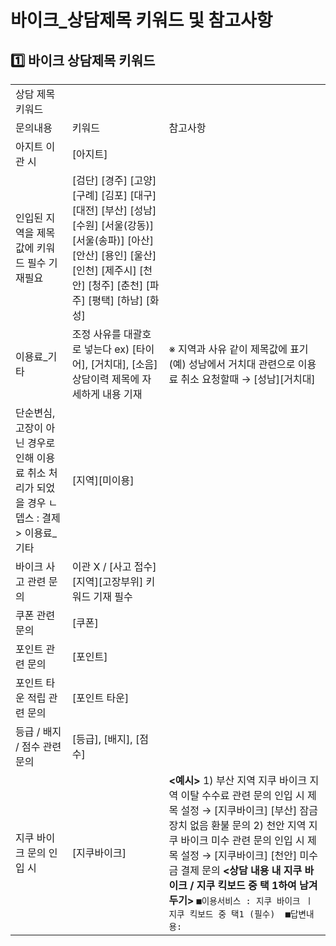 # 바이크_상담제목 키워드 및 참고사항

**1️⃣ 바이크** **상담제목 키워드**
------------------------

|  |  |  |
| --- | --- | --- |
| 상담 제목 키워드 | | |
| 문의내용 | 키워드 | 참고사항 |
| 아지트 이관 시 | [아지트] |  |
| 인입된 지역을 제목값에 키워드 필수 기재필요 | [검단] [경주] [고양] [구례] [김포] [대구] [대전] [부산] [성남] [수원] [서울(강동)] [서울(송파)] [아산] [안산] [용인] [울산] [인천] [제주시] [천안] [청주] [춘천] [파주] [평택] [하남] [화성] |  |
| 이용료\_기타 | 조정 사유를 대괄호로 넣는다 ex) [타이어], [거치대], [소음] 상담이력 제목에 자세하게 내용 기재 | ※ 지역과 사유 같이 제목값에 표기 (예) 성남에서 거치대 관련으로 이용료 취소 요청할때 → [성남][거치대] |
| 단순변심, 고장이 아닌 경우로 인해 이용료 취소 처리가 되었을 경우 ㄴ뎁스 : 결제 > 이용료\_기타 | [지역][미이용] |  |
| 바이크 사고 관련 문의 | 이관 X / [사고 접수][지역][고장부위] 키워드 기재 필수 |  |
| 쿠폰 관련 문의 | [쿠폰] |  |
| 포인트 관련 문의 | [포인트] |  |
| 포인트 타운 적립 관련 문의 | [포인트 타운] |  |
| 등급 / 배지 / 점수 관련 문의 | [등급], [배지], [점수] |  |
| 지쿠 바이크 문의 인입 시 | [지쿠바이크] | **<예시>** 1) 부산 지역 지쿠 바이크 지역 이탈 수수료 관련 문의 인입 시 제목 설정 → [지쿠바이크] [부산] 잠금장치 없음 환불 문의  2) 천안 지역 지쿠 바이크 미수 관련 문의 인입 시 제목 설정 → [지쿠바이크] [천안] 미수금 결제 문의    **<상담 내용 내 지쿠 바이크 / 지쿠 킥보드 중 택 1하여 남겨두기>**   ``` ■이용서비스 : 지쿠 바이크 ㅣ 지쿠 킥보드 중 택1 (필수)  ■답변내용: ``` |